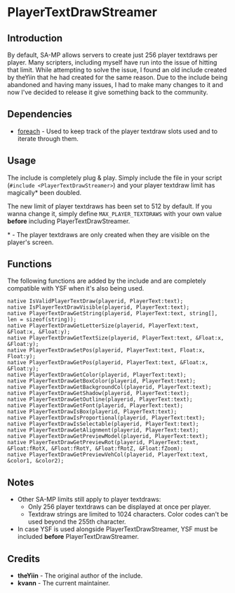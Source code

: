 # PlayerTextDrawStreamer


## Introduction

By default, SA-MP allows servers to create just 256 player textdraws per player. Many scripters, including myself have run into the issue of hitting that limit. While attempting to solve the issue, I found an old include created by theYiin that he had created for the same reason. Due to the include being abandoned and having many issues, I had to make many changes to it and now I've decided to release it give something back to the community.


## Dependencies

* [foreach](https://github.com/karimcambridge/SAMP-foreach) - Used to keep track of the player textdraw slots used and to iterate through them.


## Usage

The include is completely plug & play. Simply include the file in your script (`#include <PlayerTextDrawStreamer>`) and your player textdraw limit has magically\* been doubled.

The new limit of player textdraws has been set to 512 by default. If you wanna change it, simply define `MAX_PLAYER_TEXTDRAWS` with your own value **before** including PlayerTextDrawStreamer.

\* - The player textdraws are only created when they are visible on the player's screen. 


## Functions

The following functions are added by the include and are completely compatible with YSF when it's also being used.

```pawn
native IsValidPlayerTextDraw(playerid, PlayerText:text);
native IsPlayerTextDrawVisible(playerid, PlayerText:text);
native PlayerTextDrawGetString(playerid, PlayerText:text, string[], len = sizeof(string));
native PlayerTextDrawGetLetterSize(playerid, PlayerText:text, &Float:x, &Float:y);
native PlayerTextDrawGetTextSize(playerid, PlayerText:text, &Float:x, &Float:y);
native PlayerTextDrawSetPos(playerid, PlayerText:text, Float:x, Float:y);
native PlayerTextDrawGetPos(playerid, PlayerText:text, &Float:x, &Float:y);
native PlayerTextDrawGetColor(playerid, PlayerText:text);
native PlayerTextDrawGetBoxColor(playerid, PlayerText:text);
native PlayerTextDrawGetBackgroundCol(playerid, PlayerText:text);
native PlayerTextDrawGetShadow(playerid, PlayerText:text);
native PlayerTextDrawGetOutline(playerid, PlayerText:text);
native PlayerTextDrawGetFont(playerid, PlayerText:text);
native PlayerTextDrawIsBox(playerid, PlayerText:text);
native PlayerTextDrawIsProportional(playerid, PlayerText:text);
native PlayerTextDrawIsSelectable(playerid, PlayerText:text);
native PlayerTextDrawGetAlignment(playerid, PlayerText:text);
native PlayerTextDrawGetPreviewModel(playerid, PlayerText:text);
native PlayerTextDrawGetPreviewRot(playerid, PlayerText:text, &Float:fRotX, &Float:fRotY, &Float:fRotZ, &Float:fZoom);
native PlayerTextDrawGetPreviewVehCol(playerid, PlayerText:text, &color1, &color2);
```


## Notes

* Other SA-MP limits still apply to player textdraws: 
	* Only 256 player textdraws can be displayed at once per player. 
	* Textdraw strings are limited to 1024 characters. Color codes can't be used beyond the 255th character.
* In case YSF is used alongside PlayerTextDrawStreamer, YSF must be included **before** PlayerTextDrawStreamer.


## Credits

* **theYiin** - The original author of the include.
* **kvann** - The current maintainer.

